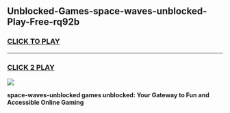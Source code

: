 
## Unblocked-Games-space-waves-unblocked-Play-Free-rq92b
<h3>
<a href="https://premium76.site?title=space-waves-unblocked&ref=18A">CLICK TO PLAY</a></h3>
<hr>

<h3>
<a href="https://premium76.site?title=space-waves-unblocked&ref=18A">CLICK 2 PLAY</a>
  
</h3>

<a href="https://premium76.site?title=space-waves-unblocked&ref=18A"><img src="https://clearcache.store/games.png"></a>


**space-waves-unblocked games unblocked: Your Gateway to Fun and Accessible Online Gaming**
